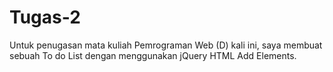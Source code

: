# Tugas-2
Untuk penugasan mata kuliah Pemrograman Web (D) kali ini, saya membuat sebuah To do List dengan menggunakan jQuery HTML Add Elements.
